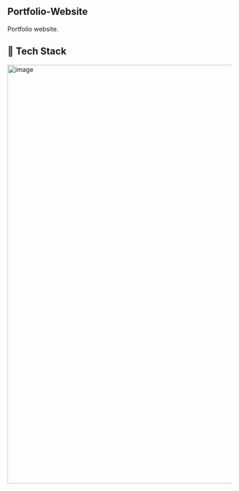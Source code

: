 ## Portfolio-Website
Portfolio website.


## 📌 Tech Stack
<img width="1897" height="940" alt="image" src="https://github.com/user-attachments/assets/8b8ccd00-8000-4a13-8cca-13d307f84664" />




